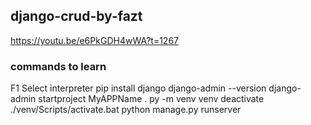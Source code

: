 ## django-crud-by-fazt

https://youtu.be/e6PkGDH4wWA?t=1267

### commands to learn

F1 Select interpreter
pip install django
django-admin --version
django-admin startproject MyAPPName .
py -m venv venv
deactivate
./venv/Scripts/activate.bat
python manage.py runserver
